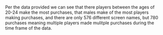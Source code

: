 Per the data provided we can see that there players between the ages of 20-24 make the most purchases, that males make of the most players making purchases, and there are only 576 different screen names, but 780 purchases meaning multiple players made mulitple purchases during the time frame of the data. 